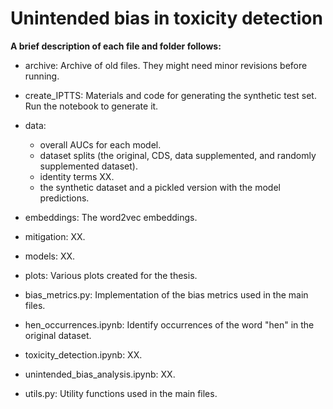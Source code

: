 # Unintended bias in toxicity detection

**A brief description of each file and folder follows:**

* archive: Archive of old files. They might need minor revisions before running.
* create_IPTTS: Materials and code for generating the synthetic test set. Run the notebook to generate it. 
* data: 
    * overall AUCs for each model.
    * dataset splits (the original, CDS, data supplemented, and randomly supplemented dataset).
    * identity terms XX.
    * the synthetic dataset and a pickled version with the model predictions.
* embeddings: The word2vec embeddings.
* mitigation: XX.
* models: XX.
* plots: Various plots created for the thesis.

* bias_metrics.py: Implementation of the bias metrics used in the main files.
* hen_occurrences.ipynb: Identify occurrences of the word "hen" in the original dataset.
* toxicity_detection.ipynb: XX.
* unintended_bias_analysis.ipynb: XX.
* utils.py: Utility functions used in the main files.